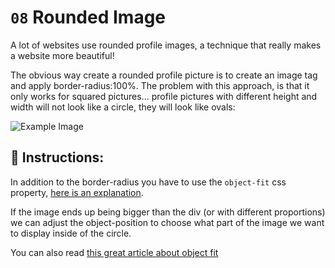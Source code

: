 # `08` Rounded Image

A lot of websites use rounded profile images, a technique that really makes a website more beautiful!

The obvious way create a rounded profile picture is to create an image tag and apply border-radius:100%. The problem with this approach, is that it only works for squared pictures... profile pictures with different height and width will not look like a circle, they will look like ovals:

![Example Image](https://github.com/4GeeksAcademy/css-tutorial-exercises-course/blob/master/.learn/assets/08-1.png?raw=true)

## 📝 Instructions:


In addition to the border-radius you have to use the `object-fit` css property, [here is an explanation](https://www.loom.com/share/15186e456dfd4741887997af40325721).

If the image ends up being bigger than the div (or with different proportions) we can adjust the object-position to choose what part of the image we want to display inside of the circle.

You can also read [this great article about object fit](https://css-tricks.com/on-object-fit-and-object-position/)

